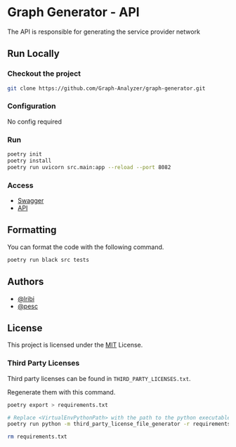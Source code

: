 # Graph Generator - API
The API is responsible for generating the service provider network


## Run Locally

### Checkout the project
```zsh
git clone https://github.com/Graph-Analyzer/graph-generator.git
```

### Configuration
No config required

### Run

```zsh
poetry init
poetry install
poetry run uvicorn src.main:app --reload --port 8082
```

### Access

- [Swagger](http://localhost:8082/docs)
- [API](http://localhost:8082/)

## Formatting
You can format the code with the following command.

```zsh
poetry run black src tests
```

## Authors

- [@lribi](https://github.com/lribi)
- [@pesc](https://github.com/pesc)

## License

This project is licensed under the [MIT](https://github.com/Graph-Analyzer/graph-generator/blob/main/LICENSE) License.

### Third Party Licenses

Third party licenses can be found in `THIRD_PARTY_LICENSES.txt`.

Regenerate them with this command.

```zsh
poetry export > requirements.txt

# Replace <VirtualEnvPythonPath> with the path to the python executable found with "poetry env info --path"
poetry run python -m third_party_license_file_generator -r requirements.txt -p <VirtualEnvPythonPath> -o THIRD-PARTY-LICENSES.txt

rm requirements.txt
```